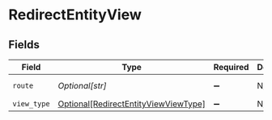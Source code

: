# RedirectEntityView


## Fields

| Field                                                                                     | Type                                                                                      | Required                                                                                  | Description                                                                               | Example                                                                                   |
| ----------------------------------------------------------------------------------------- | ----------------------------------------------------------------------------------------- | ----------------------------------------------------------------------------------------- | ----------------------------------------------------------------------------------------- | ----------------------------------------------------------------------------------------- |
| `route`                                                                                   | *Optional[str]*                                                                           | :heavy_minus_sign:                                                                        | N/A                                                                                       | /app/pricing-hub/product/:entityId                                                        |
| `view_type`                                                                               | [Optional[RedirectEntityViewViewType]](../../models/shared/redirectentityviewviewtype.md) | :heavy_minus_sign:                                                                        | N/A                                                                                       |                                                                                           |